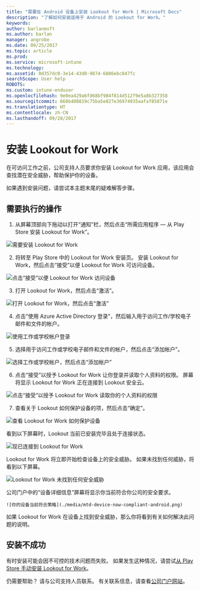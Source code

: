 ```yaml
---
title: "需要在 Android 设备上安装 Lookout for Work | Microsoft Docs"
description: "了解如何安装适用于 Android 的 Lookout for Work。"
keywords: 
author: barlanmsft
ms.author: barlan
manager: angrobe
ms.date: 09/25/2017
ms.topic: article
ms.prod: 
ms.service: microsoft-intune
ms.technology: 
ms.assetid: 0d357dc0-3e14-43d0-9874-6886ebc847fc
searchScope: User help
ROBOTS: 
ms.custom: intune-enduser
ms.openlocfilehash: 9e0ea429a6fd68bf984f814d512f9e5a8b327358
ms.sourcegitcommit: 668b408819c75ba5e827e36974935aafaf85871e
ms.translationtype: HT
ms.contentlocale: zh-CN
ms.lasthandoff: 09/28/2017
---
```

# <a name="install-lookout-for-work"></a>安装 Lookout for Work

在可访问工作之前，公司支持人员要求你安装 Lookout for Work 应用，该应用会查找潜在安全威胁，帮助保护你的设备。

如果遇到安装问题，请尝试本主题末尾的疑难解答步骤。

## <a name="what-you-need-to-do"></a>需要执行的操作

1.  从屏幕顶部向下拖动以打开“通知”栏，然后点击“所需应用程序 — 从 Play Store 安装 Lookout for Work”。

  ![需要安装 Lookout for Work](./media/lookout-required-app-install-android.png)

2.  将转至 Play Store 中的 Lookout for Work 安装页。 安装 Lookout for Work，然后点击“接受”以便 Lookout for Work 可访问设备。

  ![点击“接受”以便 Lookout for Work 访问设备](./media/lookout-accept-store-permissions-android.png)

3. 打开 Lookout for Work，然后点击“激活”。

  ![打开 Lookout for Work，然后点击“激活”](./media/lookout-activate-button-android.png)

4. 点击“使用 Azure Active Directory 登录”，然后输入用于访问工作/学校电子邮件和文件的帐户。

  ![使用工作或学校帐户登录](./media/lookout-sign-in-azure-android.png)

5. 选择用于访问工作或学校电子邮件和文件的帐户，然后点击“添加帐户”。

  ![选择工作或学校帐户，然后点击“添加帐户”](./media/lookout-pick-account-android.png)

6. 点击“接受”以授予 Lookout for Work 让你登录并读取个人资料的权限。 屏幕将显示 Lookout for Work 正在连接到 Lookout 安全云。

  ![点击“接受”以授予 Lookout for Work 读取你的个人资料的权限](./media/lookout-needs-permission-to-view-profile-android.png)

7. 查看关于 Lookout 如何保护设备的项，然后点击“确定”。

  ![查看 Lookout for Work 如何保护设备](./media/lookout-how-it-protects-your-device-android.png)

  看到以下屏幕时，Lookout 当前已安装完毕且处于连接状态。

  ![现已连接到 Lookout for Work](./media/lookout-you-are-now-connected-android.png)

  Lookout for Work 将立即开始检查设备上的安全威胁。 如果未找到任何威胁，将看到以下屏幕。

  ![Lookout for Work 未找到任何安全威胁](./media/lookout-scan-no-threats-found-android.png)

  公司门户中的“设备详细信息”屏幕将显示你当前符合你公司的安全要求。

    ![你的设备当前符合策略](./media/mtd-device-now-compliant-android.png)

  如果 Lookout for Work 在设备上找到安全威胁，那么你将看到有关如何解决此问题的说明。

## <a name="if-the-installation-doesnt-work"></a>安装不成功

有时安装可能会因不可控的技术问题而失败。 如果发生这种情况，请尝试[从 Play Store 手动安装 Lookout for Work](https://play.google.com/store/apps/details?id=com.lookout.enterprise)。


仍需要帮助？ 请与公司支持人员联系。 有关联系信息，请查看[公司门户网站](https://portal.manage.microsoft.com)。

